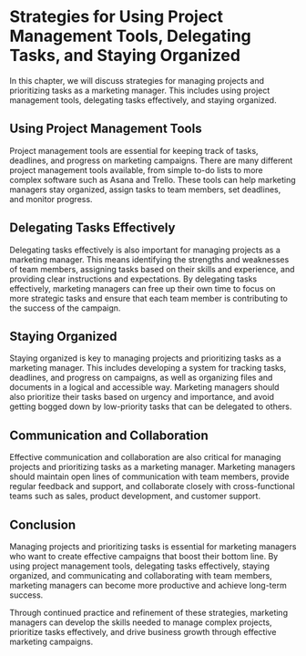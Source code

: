 Strategies for Using Project Management Tools, Delegating Tasks, and Staying Organized
===========================================================================================================================================

In this chapter, we will discuss strategies for managing projects and prioritizing tasks as a marketing manager. This includes using project management tools, delegating tasks effectively, and staying organized.

Using Project Management Tools
------------------------------

Project management tools are essential for keeping track of tasks, deadlines, and progress on marketing campaigns. There are many different project management tools available, from simple to-do lists to more complex software such as Asana and Trello. These tools can help marketing managers stay organized, assign tasks to team members, set deadlines, and monitor progress.

Delegating Tasks Effectively
----------------------------

Delegating tasks effectively is also important for managing projects as a marketing manager. This means identifying the strengths and weaknesses of team members, assigning tasks based on their skills and experience, and providing clear instructions and expectations. By delegating tasks effectively, marketing managers can free up their own time to focus on more strategic tasks and ensure that each team member is contributing to the success of the campaign.

Staying Organized
-----------------

Staying organized is key to managing projects and prioritizing tasks as a marketing manager. This includes developing a system for tracking tasks, deadlines, and progress on campaigns, as well as organizing files and documents in a logical and accessible way. Marketing managers should also prioritize their tasks based on urgency and importance, and avoid getting bogged down by low-priority tasks that can be delegated to others.

Communication and Collaboration
-------------------------------

Effective communication and collaboration are also critical for managing projects and prioritizing tasks as a marketing manager. Marketing managers should maintain open lines of communication with team members, provide regular feedback and support, and collaborate closely with cross-functional teams such as sales, product development, and customer support.

Conclusion
----------

Managing projects and prioritizing tasks is essential for marketing managers who want to create effective campaigns that boost their bottom line. By using project management tools, delegating tasks effectively, staying organized, and communicating and collaborating with team members, marketing managers can become more productive and achieve long-term success.

Through continued practice and refinement of these strategies, marketing managers can develop the skills needed to manage complex projects, prioritize tasks effectively, and drive business growth through effective marketing campaigns.
